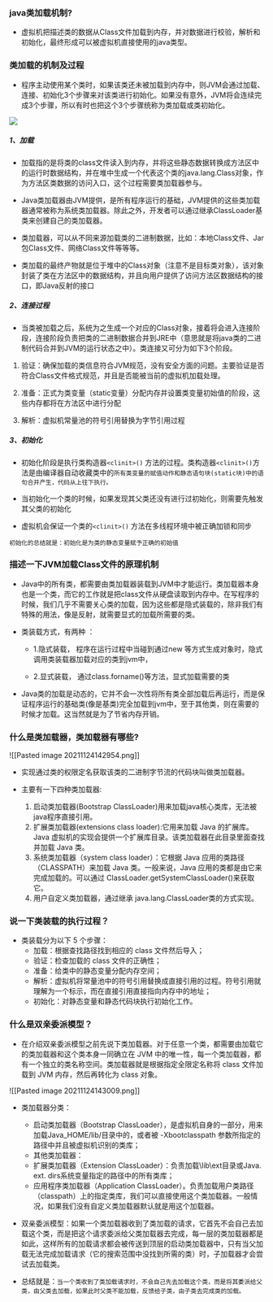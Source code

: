 ### java类加载机制?

-   虚拟机把描述类的数据从Class文件加载到内存，并对数据进行校验，解析和初始化，最终形成可以被虚拟机直接使用的java类型。

### 类加载的机制及过程

-   程序主动使用某个类时，如果该类还未被加载到内存中，则JVM会通过加载、连接、初始化3个步骤来对该类进行初始化。如果没有意外，JVM将会连续完成3个步骤，所以有时也把这个3个步骤统称为类加载或类初始化。

![](https://p1-jj.byteimg.com/tos-cn-i-t2oaga2asx/gold-user-assets/2020/4/13/171729fd24770998~tplv-t2oaga2asx-watermark.awebp)

##### 1、加载

-   加载指的是将类的class文件读入到内存，并将这些静态数据转换成方法区中的运行时数据结构，并在堆中生成一个代表这个类的java.lang.Class对象，作为方法区类数据的访问入口，这个过程需要类加载器参与。
    
-   Java类加载器由JVM提供，是所有程序运行的基础，JVM提供的这些类加载器通常被称为系统类加载器。除此之外，开发者可以通过继承ClassLoader基类来创建自己的类加载器。
    
-   类加载器，可以从不同来源加载类的二进制数据，比如：本地Class文件、Jar包Class文件、网络Class文件等等等。
    
-   类加载的最终产物就是位于堆中的Class对象（注意不是目标类对象），该对象封装了类在方法区中的数据结构，并且向用户提供了访问方法区数据结构的接口，即Java反射的接口
    

##### 2、连接过程

-   当类被加载之后，系统为之生成一个对应的Class对象，接着将会进入连接阶段，连接阶段负责把类的二进制数据合并到JRE中（意思就是将java类的二进制代码合并到JVM的运行状态之中）。类连接又可分为如下3个阶段。

1.  验证：确保加载的类信息符合JVM规范，没有安全方面的问题。主要验证是否符合Class文件格式规范，并且是否能被当前的虚拟机加载处理。
    
2.  准备：正式为类变量（static变量）分配内存并设置类变量初始值的阶段，这些内存都将在方法区中进行分配
    
3.  解析：虚拟机常量池的符号引用替换为字节引用过程
    

##### 3、初始化

-   初始化阶段是执行类构造器`<clinit>()` 方法的过程。类构造器`<clinit>()`方法是由编译器自动收藏类中的`所有类变量的赋值动作和静态语句块(static块)中的语句合并产生，代码从上往下执行。`
    
-   当初始化一个类的时候，如果发现其父类还没有进行过初始化，则需要先触发其父类的初始化
    
-   虚拟机会保证一个类的`<clinit>()` 方法在多线程环境中被正确加锁和同步
    

`初始化的总结就是：初始化是为类的静态变量赋予正确的初始值`

### 描述一下JVM加载Class文件的原理机制

-   Java中的所有类，都需要由类加载器装载到JVM中才能运行。类加载器本身也是一个类，而它的工作就是把class文件从硬盘读取到内存中。在写程序的时候，我们几乎不需要关心类的加载，因为这些都是隐式装载的，除非我们有特殊的用法，像是反射，就需要显式的加载所需要的类。
    
-   类装载方式，有两种 ：
    
    -   1.隐式装载， 程序在运行过程中当碰到通过new 等方式生成对象时，隐式调用类装载器加载对应的类到jvm中，
        
    -   2.显式装载， 通过class.forname()等方法，显式加载需要的类
    
-   Java类的加载是动态的，它并不会一次性将所有类全部加载后再运行，而是保证程序运行的基础类(像是基类)完全加载到jvm中，至于其他类，则在需要的时候才加载。这当然就是为了节省内存开销。
    

### 什么是类加载器，类加载器有哪些?

![[Pasted image 20211124142954.png]]

-   实现通过类的权限定名获取该类的二进制字节流的代码块叫做类加载器。
    
-   主要有一下四种类加载器:
    
    1.  启动类加载器(Bootstrap ClassLoader)用来加载java核心类库，无法被java程序直接引用。
    2.  扩展类加载器(extensions class loader):它用来加载 Java 的扩展库。Java 虚拟机的实现会提供一个扩展库目录。该类加载器在此目录里面查找并加载 Java 类。
    3.  系统类加载器（system class loader）：它根据 Java 应用的类路径（CLASSPATH）来加载 Java 类。一般来说，Java 应用的类都是由它来完成加载的。可以通过 ClassLoader.getSystemClassLoader()来获取它。
    4.  用户自定义类加载器，通过继承 java.lang.ClassLoader类的方式实现。

### 说一下类装载的执行过程？

-   类装载分为以下 5 个步骤：
    -   加载：根据查找路径找到相应的 class 文件然后导入；
    -   验证：检查加载的 class 文件的正确性；
    -   准备：给类中的静态变量分配内存空间；
    -   解析：虚拟机将常量池中的符号引用替换成直接引用的过程。符号引用就理解为一个标示，而在直接引用直接指向内存中的地址；
    -   初始化：对静态变量和静态代码块执行初始化工作。

### 什么是双亲委派模型？

-   在介绍双亲委派模型之前先说下类加载器。对于任意一个类，都需要由加载它的类加载器和这个类本身一同确立在 JVM 中的唯一性，每一个类加载器，都有一个独立的类名称空间。类加载器就是根据指定全限定名称将 class 文件加载到 JVM 内存，然后再转化为 class 对象。

![[Pasted image 20211124143009.png]]

-   类加载器分类：
    
    -   启动类加载器（Bootstrap ClassLoader），是虚拟机自身的一部分，用来加载Java\_HOME/lib/目录中的，或者被 -Xbootclasspath 参数所指定的路径中并且被虚拟机识别的类库；
    -   其他类加载器：
    -   扩展类加载器（Extension ClassLoader）：负责加载\\lib\\ext目录或Java. ext. dirs系统变量指定的路径中的所有类库；
    -   应用程序类加载器（Application ClassLoader）。负责加载用户类路径（classpath）上的指定类库，我们可以直接使用这个类加载器。一般情况，如果我们没有自定义类加载器默认就是用这个加载器。

-   双亲委派模型：如果一个类加载器收到了类加载的请求，它首先不会自己去加载这个类，而是把这个请求委派给父类加载器去完成，每一层的类加载器都是如此，这样所有的加载请求都会被传送到顶层的启动类加载器中，只有当父加载无法完成加载请求（它的搜索范围中没找到所需的类）时，子加载器才会尝试去加载类。
    
-   总结就是：`当一个类收到了类加载请求时，不会自己先去加载这个类，而是将其委派给父类，由父类去加载，如果此时父类不能加载，反馈给子类，由子类去完成类的加载。`
